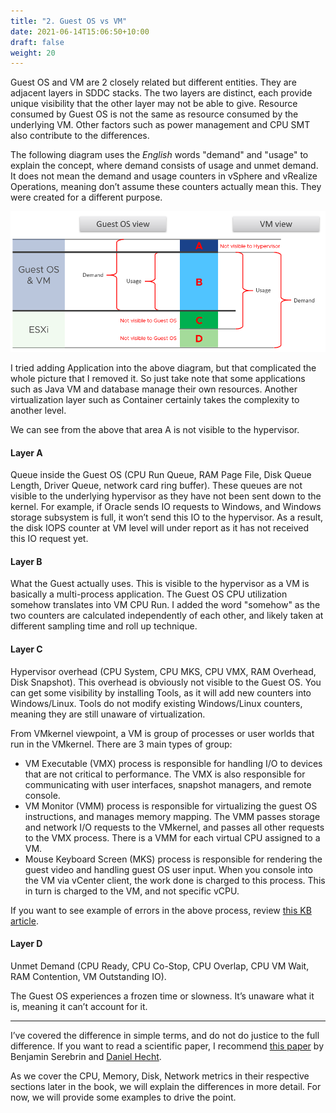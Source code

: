 ```yaml
---
title: "2. Guest OS vs VM"
date: 2021-06-14T15:06:50+10:00
draft: false
weight: 20
---
```


Guest OS and VM are 2 closely related but different entities. They are adjacent layers in SDDC stacks. The two layers are distinct, each provide unique visibility that the other layer may not be able to give. Resource consumed by Guest OS is not the same as resource consumed by the underlying VM. Other factors such as power management and CPU SMT also contribute to the differences.

The following diagram uses the _English_ words "demand" and "usage" to explain the concept, where demand consists of usage and unmet demand. It does not mean the demand and usage counters in vSphere and vRealize Operations, meaning don’t assume these counters actually mean this. They were created for a different purpose.

![guest os view and vm view](2.1.2-fig-1.png)

I tried adding Application into the above diagram, but that complicated the whole picture that I removed it. So just take note that some applications such as Java VM and database manage their own resources. Another virtualization layer such as Container certainly takes the complexity to another level.

We can see from the above that area A is not visible to the hypervisor.

#### Layer A

Queue inside the Guest OS (CPU Run Queue, RAM Page File, Disk Queue Length, Driver Queue, network card ring buffer). These queues are not visible to the underlying hypervisor as they have not been sent down to the kernel. For example, if Oracle sends IO requests to Windows, and Windows storage subsystem is full, it won’t send this IO to the hypervisor. As a result, the disk IOPS counter at VM level will under report as it has not received this IO request yet.

#### Layer B

What the Guest actually uses. This is visible to the hypervisor as a VM is basically a multi-process application. The Guest OS CPU utilization somehow translates into VM CPU Run. I added the word "somehow" as the two counters are calculated independently of each other, and likely taken at different sampling time and roll up technique.

#### Layer C

Hypervisor overhead (CPU System, CPU MKS, CPU VMX, RAM Overhead, Disk Snapshot). This overhead is obviously not visible to the Guest OS. You can get some visibility by installing Tools, as it will add new counters into Windows/Linux. Tools do not modify existing Windows/Linux counters, meaning they are still unaware of virtualization.

From VMkernel viewpoint, a VM is group of processes or user worlds that run in the VMkernel. There are 3 main types of group:

- VM Executable (VMX) process is responsible for handling I/O to devices that are not critical to performance. The VMX is also responsible for communicating with user interfaces, snapshot managers, and remote console.
- VM Monitor (VMM) process is responsible for virtualizing the guest OS instructions, and manages memory mapping. The VMM passes storage and network I/O requests to the VMkernel, and passes all other requests to the VMX process. There is a VMM for each virtual CPU assigned to a VM.
- Mouse Keyboard Screen (MKS) process is responsible for rendering the guest video and handling guest OS user input. When you console into the VM via vCenter client, the work done is charged to this process. This in turn is charged to the VM, and not specific vCPU.

If you want to see example of errors in the above process, review [this KB article](https://kb.vmware.com/s/article/1019471).

#### Layer D

Unmet Demand (CPU Ready, CPU Co-Stop, CPU Overlap, CPU VM Wait, RAM Contention, VM Outstanding IO).

The Guest OS experiences a frozen time or slowness. It’s unaware what it is, meaning it can’t account for it.

----

I’ve covered the difference in simple terms, and do not do justice to the full difference. If you want to read a scientific paper, I recommend [this paper](https://link.springer.com/chapter/10.1007%2F978-3-642-29737-3_26) by Benjamin Serebrin and [Daniel Hecht](https://dblp.org/pid/73/11144.html).

As we cover the CPU, Memory, Disk, Network metrics in their respective sections later in the book, we will explain the differences in more detail. For now, we will provide some examples to drive the point.